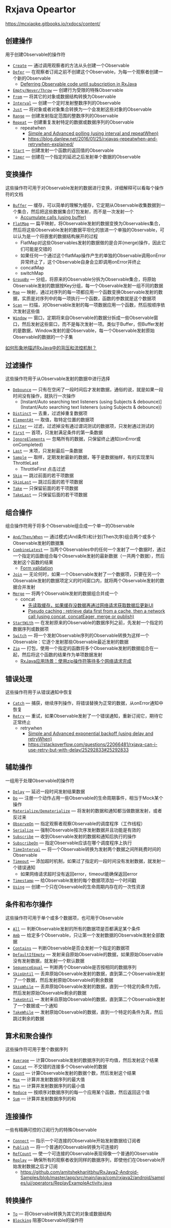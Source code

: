 # Rxjava Opeartor

https://mcxiaoke.gitbooks.io/rxdocs/content/



## 创建操作

用于创建Observable的操作符

- [`Create`](https://mcxiaoke.gitbooks.io/rxdocs/content/operators/Create.html) — 通过调用观察者的方法从头创建一个Observable
- [`Defer`](https://mcxiaoke.gitbooks.io/rxdocs/content/operators/Defer.html) — 在观察者订阅之前不创建这个Observable，为每一个观察者创建一个新的Observable
  - [Deferring Observable code until subscription in RxJava](https://blog.danlew.net/2015/07/23/deferring-observable-code-until-subscription-in-rxjava/)
- [`Empty/Never/Throw`](https://mcxiaoke.gitbooks.io/rxdocs/content/operators/Empty.html) — 创建行为受限的特殊Observable
- [`From`](https://mcxiaoke.gitbooks.io/rxdocs/content/operators/From.html) — 将其它的对象或数据结构转换为Observable
- [`Interval`](https://mcxiaoke.gitbooks.io/rxdocs/content/operators/Interval.html) — 创建一个定时发射整数序列的Observable
- [`Just`](https://mcxiaoke.gitbooks.io/rxdocs/content/operators/Just.html) — 将对象或者对象集合转换为一个会发射这些对象的Observable
- [`Range`](https://mcxiaoke.gitbooks.io/rxdocs/content/operators/Range.html) — 创建发射指定范围的整数序列的Observable
- [`Repeat`](https://mcxiaoke.gitbooks.io/rxdocs/content/operators/Repeat.html) — 创建重复发射特定的数据或数据序列的Observable
  - repeatwhen
    - [Simple and Advanced polling (using interval and repeatWhen)](https://github.com/kaushikgopal/RxJava-Android-Samples)
    - https://blog.danlew.net/2016/01/25/rxjavas-repeatwhen-and-retrywhen-explained/
- [`Start`](https://mcxiaoke.gitbooks.io/rxdocs/content/operators/Start.html) — 创建发射一个函数的返回值的Observable
- [`Timer`](https://mcxiaoke.gitbooks.io/rxdocs/content/operators/Timer.html) — 创建在一个指定的延迟之后发射单个数据的Observable

## 变换操作

这些操作符可用于对Observable发射的数据进行变换，详细解释可以看每个操作符的文档

- [`Buffer`](https://mcxiaoke.gitbooks.io/rxdocs/content/operators/Buffer.html) — 缓存，可以简单的理解为缓存，它定期从Observable收集数据到一个集合，然后把这些数据集合打包发射，而不是一次发射一个
  - [Accumulate calls (using buffer)](https://github.com/kaushikgopal/RxJava-Android-Samples)
- [`FlatMap`](https://mcxiaoke.gitbooks.io/rxdocs/content/operators/FlatMap.html) — 扁平映射，将Observable发射的数据变换为Observables集合，然后将这些Observable发射的数据平坦化的放进一个单独的Observable，可以认为是一个将嵌套的数据结构展开的过程
  - FlatMap对这些Observables发射的数据做的是合并(merge)操作，因此它们可能是交错的
  - 如果任何一个通过这个flatMap操作产生的单独的Observable调用onError异常终止了，这个Observable自身会立即调用onError并终止
  - concatMap
  - switchMap
- [`GroupBy`](https://mcxiaoke.gitbooks.io/rxdocs/content/operators/GroupBy.html) — 分组，将原来的Observable分拆为Observable集合，将原始Observable发射的数据按Key分组，每一个Observable发射一组不同的数据
- [`Map`](https://mcxiaoke.gitbooks.io/rxdocs/content/operators/Map.html) — 映射，通过对序列的每一项都应用一个函数变换Observable发射的数据，实质是对序列中的每一项执行一个函数，函数的参数就是这个数据项
- [`Scan`](https://mcxiaoke.gitbooks.io/rxdocs/content/operators/Scan.html) — 扫描，对Observable发射的每一项数据应用一个函数，然后按顺序依次发射这些值
- [`Window`](https://mcxiaoke.gitbooks.io/rxdocs/content/operators/Window.html) — 窗口，定期将来自Observable的数据分拆成一些Observable窗口，然后发射这些窗口，而不是每次发射一项。类似于Buffer，但Buffer发射的是数据，Window发射的是Observable，每一个Observable发射原始Observable的数据的一个子集



[如何形象地描述RxJava中的背压和流控机制？](http://zhangtielei.com/posts/blog-rxjava-backpressure.html)



## 过滤操作

这些操作符用于从Observable发射的数据中进行选择

- [`Debounce`](https://mcxiaoke.gitbooks.io/rxdocs/content/operators/Debounce.html) — 只有在空闲了一段时间后才发射数据，通俗的说，就是如果一段时间没有操作，就执行一次操作
  - [Instant/Auto searching text listeners (using Subjects & debounce)](Instant/Auto searching text listeners (using Subjects & debounce))
- [`Distinct`](https://mcxiaoke.gitbooks.io/rxdocs/content/operators/Distinct.html) — 去重，过滤掉重复数据项
- [`ElementAt`](https://mcxiaoke.gitbooks.io/rxdocs/content/ElementAt.md) — 取值，取特定位置的数据项
- [`Filter`](https://mcxiaoke.gitbooks.io/rxdocs/content/operators/Filter.html) — 过滤，过滤掉没有通过谓词测试的数据项，只发射通过测试的
- [`First`](https://mcxiaoke.gitbooks.io/rxdocs/content/operators/First.html) — 首项，只发射满足条件的第一条数据
- [`IgnoreElements`](https://mcxiaoke.gitbooks.io/rxdocs/content/operators/IgnoreElements.html) — 忽略所有的数据，只保留终止通知(onError或onCompleted)
- [`Last`](https://mcxiaoke.gitbooks.io/rxdocs/content/operators/Last.html) — 末项，只发射最后一条数据
- [`Sample`](https://mcxiaoke.gitbooks.io/rxdocs/content/operators/Sample.html) — 取样，定期发射最新的数据，等于是数据抽样，有的实现里叫ThrottleLast
  - ThrottleFirst 点击过滤
- [`Skip`](https://mcxiaoke.gitbooks.io/rxdocs/content/operators/Skip.html) — 跳过前面的若干项数据
- [`SkipLast`](https://mcxiaoke.gitbooks.io/rxdocs/content/operators/SkipLast.html) — 跳过后面的若干项数据
- [`Take`](https://mcxiaoke.gitbooks.io/rxdocs/content/operators/Take.html) — 只保留前面的若干项数据
- [`TakeLast`](https://mcxiaoke.gitbooks.io/rxdocs/content/operators/TakeLast.html) — 只保留后面的若干项数据

## 组合操作

组合操作符用于将多个Observable组合成一个单一的Observable

- [`And/Then/When`](https://mcxiaoke.gitbooks.io/rxdocs/content/operators/And.html) — 通过模式(And条件)和计划(Then次序)组合两个或多个Observable发射的数据集
- [`CombineLatest`](https://mcxiaoke.gitbooks.io/rxdocs/content/operators/CombineLatest.html) — 当两个Observables中的任何一个发射了一个数据时，通过一个指定的函数组合每个Observable发射的最新数据（一共两个数据），然后发射这个函数的结果
  - [Form validation](https://github.com/kaushikgopal/RxJava-Android-Samples)
- [`Join`](https://mcxiaoke.gitbooks.io/rxdocs/content/operators/Join.html) — 无论何时，如果一个Observable发射了一个数据项，只要在另一个Observable发射的数据项定义的时间窗口内，就将两个Observable发射的数据合并发射
- [`Merge`](https://mcxiaoke.gitbooks.io/rxdocs/content/operators/Merge.html) — 将两个Observable发射的数据组合并成一个
  - concat
    - [先读取缓存，如果缓存没数据再通过网络请求获取数据后更新UI](https://www.jianshu.com/p/81fac37430dd)
    - [Pseudo caching : retrieve data first from a cache, then a network call (using concat, concatEager, merge or publish)](https://github.com/kaushikgopal/RxJava-Android-Samples)
- [`StartWith`](https://mcxiaoke.gitbooks.io/rxdocs/content/operators/StartWith.html) — 在发射原来的Observable的数据序列之前，先发射一个指定的数据序列或数据项
- [`Switch`](https://mcxiaoke.gitbooks.io/rxdocs/content/operators/Switch.html) — 将一个发射Observable序列的Observable转换为这样一个Observable：它逐个发射那些Observable最近发射的数据
- [`Zip`](https://mcxiaoke.gitbooks.io/rxdocs/content/operators/Zip.html) — 打包，使用一个指定的函数将多个Observable发射的数据组合在一起，然后将这个函数的结果作为单项数据发射
  - [RxJava应用场景：使用zip操作符等待多个网络请求完成](http://www.jcodecraeer.com/a/anzhuokaifa/androidkaifa/2016/0325/4080.html)

## 错误处理

这些操作符用于从错误通知中恢复

- [`Catch`](https://mcxiaoke.gitbooks.io/rxdocs/content/operators/Catch.html) — 捕获，继续序列操作，将错误替换为正常的数据，从onError通知中恢复
- [`Retry`](https://mcxiaoke.gitbooks.io/rxdocs/content/operators/Retry.html) — 重试，如果Observable发射了一个错误通知，重新订阅它，期待它正常终止
  - retrywhen
    - [Simple and Advanced exponential backoff (using delay and retryWhen)](https://github.com/kaushikgopal/RxJava-Android-Samples)
    - https://stackoverflow.com/questions/22066481/rxjava-can-i-use-retry-but-with-delay/25292833#25292833

## 辅助操作

一组用于处理Observable的操作符

- [`Delay`](https://mcxiaoke.gitbooks.io/rxdocs/content/operators/Delay.html) — 延迟一段时间发射结果数据
- [`Do`](https://mcxiaoke.gitbooks.io/rxdocs/content/operators/Do.html) — 注册一个动作占用一些Observable的生命周期事件，相当于Mock某个操作
- [`Materialize/Dematerialize`](https://mcxiaoke.gitbooks.io/rxdocs/content/operators/Materialize.html) — 将发射的数据和通知都当做数据发射，或者反过来
- [`ObserveOn`](https://mcxiaoke.gitbooks.io/rxdocs/content/operators/ObserveOn.html) — 指定观察者观察Observable的调度程序（工作线程）
- [`Serialize`](https://mcxiaoke.gitbooks.io/rxdocs/content/operators/Serialize.html) — 强制Observable按次序发射数据并且功能是有效的
- [`Subscribe`](https://mcxiaoke.gitbooks.io/rxdocs/content/operators/Subscribe.html) — 收到Observable发射的数据和通知后执行的操作
- [`SubscribeOn`](https://mcxiaoke.gitbooks.io/rxdocs/content/operators/SubscribeOn.html) — 指定Observable应该在哪个调度程序上执行
- [`TimeInterval`](https://mcxiaoke.gitbooks.io/rxdocs/content/operators/TimeInterval.html) — 将一个Observable转换为发射两个数据之间所耗费时间的Observable
- [`Timeout`](https://mcxiaoke.gitbooks.io/rxdocs/content/operators/Timeout.html) — 添加超时机制，如果过了指定的一段时间没有发射数据，就发射一个错误通知
  - 如果网络请求超时没有返回error，timeout能确保返回error
- [`Timestamp`](https://mcxiaoke.gitbooks.io/rxdocs/content/operators/Timestamp.html) — 给Observable发射的每个数据项添加一个时间戳
- [`Using`](https://mcxiaoke.gitbooks.io/rxdocs/content/operators/Using.html) — 创建一个只在Observable的生命周期内存在的一次性资源

## 条件和布尔操作

这些操作符可用于单个或多个数据项，也可用于Observable

- [`All`](https://mcxiaoke.gitbooks.io/rxdocs/content/operators/Conditional.html#All) — 判断Observable发射的所有的数据项是否都满足某个条件
- [`Amb`](https://mcxiaoke.gitbooks.io/rxdocs/content/operators/Conditional.html#Amb) — 给定多个Observable，只让第一个发射数据的Observable发射全部数据
- [`Contains`](https://mcxiaoke.gitbooks.io/rxdocs/content/operators/Conditional.html#Contains) — 判断Observable是否会发射一个指定的数据项
- [`DefaultIfEmpty`](https://mcxiaoke.gitbooks.io/rxdocs/content/operators/Conditional.html#DefaultIfEmpty) — 发射来自原始Observable的数据，如果原始Observable没有发射数据，就发射一个默认数据
- [`SequenceEqual`](https://mcxiaoke.gitbooks.io/rxdocs/content/operators/Conditional.html#SequenceEqual) — 判断两个Observable是否按相同的数据序列
- [`SkipUntil`](https://mcxiaoke.gitbooks.io/rxdocs/content/operators/Conditional.html#SkipUntil) — 丢弃原始Observable发射的数据，直到第二个Observable发射了一个数据，然后发射原始Observable的剩余数据
- [`SkipWhile`](https://mcxiaoke.gitbooks.io/rxdocs/content/operators/Conditional.html#SkipWhile) — 丢弃原始Observable发射的数据，直到一个特定的条件为假，然后发射原始Observable剩余的数据
- [`TakeUntil`](https://mcxiaoke.gitbooks.io/rxdocs/content/operators/Conditional.html#TakeUntil) — 发射来自原始Observable的数据，直到第二个Observable发射了一个数据或一个通知
- [`TakeWhile`](https://mcxiaoke.gitbooks.io/rxdocs/content/operators/Conditional.html#TakeWhile) — 发射原始Observable的数据，直到一个特定的条件为真，然后跳过剩余的数据

## 算术和聚合操作

这些操作符可用于整个数据序列

- [`Average`](https://mcxiaoke.gitbooks.io/rxdocs/content/operators/Mathematical.html#Average) — 计算Observable发射的数据序列的平均值，然后发射这个结果
- [`Concat`](https://mcxiaoke.gitbooks.io/rxdocs/content/operators/Mathematical.html#Concat) — 不交错的连接多个Observable的数据
- [`Count`](https://mcxiaoke.gitbooks.io/rxdocs/content/operators/Mathematical.html#Count) — 计算Observable发射的数据个数，然后发射这个结果
- [`Max`](https://mcxiaoke.gitbooks.io/rxdocs/content/operators/Mathematical.html#Max) — 计算并发射数据序列的最大值
- [`Min`](https://mcxiaoke.gitbooks.io/rxdocs/content/operators/Mathematical.html#Min) — 计算并发射数据序列的最小值
- [`Reduce`](https://mcxiaoke.gitbooks.io/rxdocs/content/operators/Mathematical.html#Reduce) — 按顺序对数据序列的每一个应用某个函数，然后返回这个值
- [`Sum`](https://mcxiaoke.gitbooks.io/rxdocs/content/operators/Mathematical.html#Sum) — 计算并发射数据序列的和

## 连接操作

一些有精确可控的订阅行为的特殊Observable

- [`Connect`](https://mcxiaoke.gitbooks.io/rxdocs/content/operators/Connect.html) — 指示一个可连接的Observable开始发射数据给订阅者
- [`Publish`](https://mcxiaoke.gitbooks.io/rxdocs/content/operators/Publish.html) — 将一个普通的Observable转换为可连接的
- [`RefCount`](https://mcxiaoke.gitbooks.io/rxdocs/content/operators/RefCount.html) — 使一个可连接的Observable表现得像一个普通的Observable
- [`Replay`](https://mcxiaoke.gitbooks.io/rxdocs/content/operators/Replay.html) — 确保所有的观察者收到同样的数据序列，即使他们在Observable开始发射数据之后才订阅
  - https://github.com/amitshekhariitbhu/RxJava2-Android-Samples/blob/master/app/src/main/java/com/rxjava2/android/samples/ui/operators/ReplayExampleActivity.java

## 转换操作

- [`To`](https://mcxiaoke.gitbooks.io/rxdocs/content/operators/To.html) — 将Observable转换为其它的对象或数据结构
- [`Blocking`](https://mcxiaoke.gitbooks.io/rxdocs/content/operators/Blocking-Observable-Operators.html) 阻塞Observable的操作符



